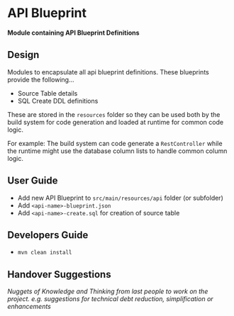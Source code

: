 # API Blueprint

**Module containing API Blueprint Definitions**


## Design

Modules to encapsulate all api blueprint definitions.
These blueprints provide the following...

* Source Table details
* SQL Create DDL definitions

These are stored in the `resources` folder so they can be used both by the build system
for code generation and loaded at runtime for common code logic.

For example:  The build system can code generate a `RestController` while the runtime
might use the database column lists to handle common column logic.


## User Guide

* Add new API Blueprint to `src/main/resources/api` folder (or subfolder)
* Add `<api-name>-blueprint.json`
* Add `<api-name>-create.sql` for creation of source table


## Developers Guide

* `mvn clean install` 


## Handover Suggestions

_Nuggets of Knowledge and Thinking from last people to work on the project._
_e.g. suggestions for technical debt reduction, simplification or enhancements_


